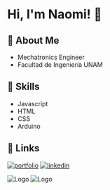# Hi, I'm Naomi! 👋


## 🦖 About Me
- Mechatronics Engineer 
- Facultad de Ingeniería UNAM

## 🤖 Skills
-  Javascript
-  HTML
-  CSS
-  Arduino



## 🔗 Links
[![portfolio](https://img.shields.io/badge/my_portfolio-000?style=for-the-badge&logo=ko-fi&logoColor=white)](https://portafolionaomihdrom.netlify.app/)
[![linkedin](https://img.shields.io/badge/linkedin-0A66C2?style=for-the-badge&logo=linkedin&logoColor=white)](https://www.linkedin.com/in/naomi-estefan%C3%ADa-hern%C3%A1ndez-romero-30375624a)



![Logo](https://seeklogo.com/images/U/UNAM_INGENIERIA-logo-38271A0B79-seeklogo.com.png) 
![Logo](https://tecnolochicas.mx/public/images/Home/logo-tecnolochicas.png)


